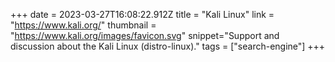 +++
date = 2023-03-27T16:08:22.912Z
title = "Kali Linux"
link = "https://www.kali.org/"
thumbnail = "https://www.kali.org/images/favicon.svg"
snippet="Support and discussion about the Kali Linux (distro-linux)."
tags = ["search-engine"]
+++
